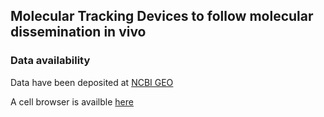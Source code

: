 ## Molecular Tracking Devices to follow molecular dissemination in vivo

### Data availability

Data have been deposited at [NCBI GEO](https://www.ncbi.nlm.nih.gov/geo/query/acc.cgi?acc=GSE150719)

A cell browser is availble [here](https://antigen-tracking.s3-us-west-2.amazonaws.com/index.html)

